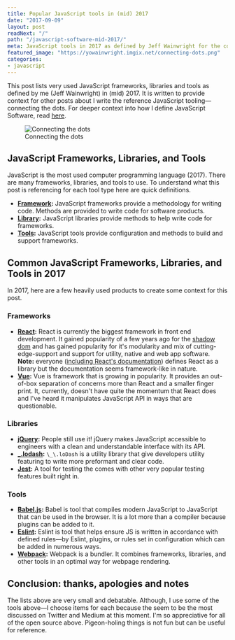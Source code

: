 ```yaml
---
title: Popular JavaScript tools in (mid) 2017 
date: "2017-09-09"
layout: post
readNext: "/"
path: "/javascript-software-mid-2017/"
meta: JavaScript tools in 2017 as defined by Jeff Wainwright for the context of blog posts.
featured_image: "https://yowainwright.imgix.net/connecting-dots.png"
categories:
- javascript
---
```


This post lists very used JavaScript frameworks, libraries and tools as defined by me (Jeff Wainwright) in (mid) 2017. It is written to provide context for other posts about I write the reference JavaScript tooling—connecting the dots. For deeper context into how I define JavaScript Software, read [here](https://jeffry.in/4-categories-js-projects/). 

<figure>
  <img src="https://yowainwright.imgix.net/connecting-dots.png" alt="Connecting the dots" />
  <figcaption>Connecting the dots</figcaption>
</figure> 

## JavaScript Frameworks, Libraries, and Tools

JavaScript is the most used computer programming language (2017). There are many frameworks, libraries, and tools to use. To understand what this post is referencing for each tool type here are quick definitions.

-  **[Framework](#framework):** JavaScript frameworks provide a methodology for writing code. Methods are provided to write code for software products.
-  **[Library](#library):** JavaScript libraries provide methods to help write code for frameworks.
-  **[Tools](#tools):** JavaScript tools provide configuration and methods to build and support frameworks.

## Common JavaScript Frameworks, Libraries, and Tools in 2017

In 2017, here are a few heavily used products to create some context for this post.

<h3 id="framework">Frameworks</h3>

-  **[React](https://facebook.github.io/react/docs/hello-world.html):** React is currently the biggest framework in front end development. It gained popularity of a few years ago for the [shadow dom](https://glazkov.com/2011/01/14/what-the-heck-is-shadow-dom/) and has gained popularity for it's modularity and mix of cutting-edge-support and support for utility, native and web app software. **Note:** everyone ([including React's documentation](https://facebook.github.io/react/)) defines React as a library but the documentation seems framework-like in nature.
-  **[Vue](https://vuejs.org/):** Vue is framework that is growing in popularity. It provides an out-of-box separation of concerns more than React and a smaller finger print. It, currently, doesn't have quite the momentum that React does and I've heard it manipulates JavaScript API in ways that are questionable.

<h3 id="library">Libraries</h3>

-  **[jQuery](https://jquery.com/):** People still use it! jQuery makes JavaScript accessible to engineers with a clean and understandable interface with its API.
-  **[_.lodash](https://lodash.com/):** `\_\.loDash` is a utility library that give developers utility featuring to write more preformant and clear code. 
-  **[Jest](https://webpack.github.io/):** A tool for testing the comes with other very popular testing features built right in.

<h3 id="tools">Tools</h3>

-  **[Babel.js](https://babeljs.io/):** Babel is tool that compiles modern JavaScript to JavaScript that can be used in the browser. It is a lot more than a compiler because plugins can be added to it. 
-  **[Eslint](https://eslint.org/):** Eslint is tool that helps ensure JS is written in accordance with defined rules—by Eslint, plugins, or rules set in configuration which can be added in numerous ways. 
-  **[Webpack](https://webpack.github.io/):** Webpack is a bundler. It combines frameworks, libraries, and other tools in an optimal way for webpage rendering.

## Conclusion: thanks, apologies and notes

The lists above are very small and debatable. Although, I use some of the tools above—I choose items for each because the seem to be the most discussed on Twitter and Medium at this moment. I'm so appreciative for all of the open source above. Pigeon-holing things is not fun but can be useful for reference. 

